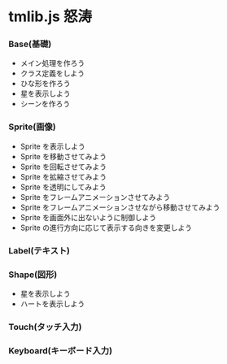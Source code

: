 # tmlib.js 怒涛



### Base(基礎)

- メイン処理を作ろう
- クラス定義をしよう
- ひな形を作ろう
- 星を表示しよう
- シーンを作ろう


### Sprite(画像)

- Sprite を表示しよう
- Sprite を移動させてみよう
- Sprite を回転させてみよう
- Sprite を拡縮させてみよう
- Sprite を透明にしてみよう
- Sprite をフレームアニメーションさせてみよう
- Sprite をフレームアニメーションさせながら移動させてみよう
- Sprite を画面外に出ないように制御しよう
- Sprite の進行方向に応じて表示する向きを変更しよう


### Label(テキスト)


### Shape(図形)

- 星を表示しよう
- ハートを表示しよう


### Touch(タッチ入力)


### Keyboard(キーボード入力)



